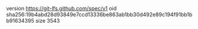 version https://git-lfs.github.com/spec/v1
oid sha256:19b4abd28d93849e7ccd13336be863ab1bb30d492e89c194f91bb1bb91634395
size 3543
